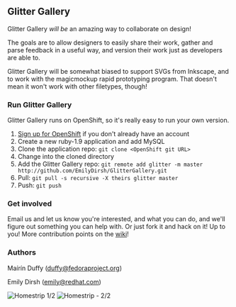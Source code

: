 ## Glitter Gallery

Glitter Gallery _will be_ an amazing way to collaborate on design! 

The goals are to allow designers to easily share their work, gather and parse feedback in a useful way, and version their work just as developers are able to. 

Glitter Gallery will be somewhat biased to support SVGs from Inkscape, and to work with the magicmockup rapid prototyping program. That doesn't mean it won't work with other filetypes, though!

### Run Glitter Gallery

Glitter Gallery runs on OpenShift, so it's really easy to run your own version.

1. [Sign up for OpenShift](http://openshift.redhat.com) if you don't already have an account
1. Create a new ruby-1.9 application and add MySQL
1. Clone the application repo: `git clone <OpenShift git URL>`
1. Change into the cloned directory
1. Add the Glitter Gallery repo: `git remote add glitter -m master http://github.com/EmilyDirsh/GlitterGallery.git`
1. Pull: `git pull -s recursive -X theirs glitter master`
1. Push: `git push`

### Get involved

Email us and let us know you're interested, and what you can do, and we'll figure out something you can help with. Or just fork it and hack on it! Up to you! More contribution points on the [wiki](http://github.com/sarupbanskota/GlitterGallery/wiki/Contributing)!

### Authors

Maírín Duffy (duffy@fedoraproject.org)

Emily Dirsh (emily@redhat.com)

![Homestrip 1/2](http://thirstyforcola.files.wordpress.com/2013/05/front.jpg)
![Homestrip - 2/2](http://thirstyforcola.files.wordpress.com/2013/05/back.jpg)
